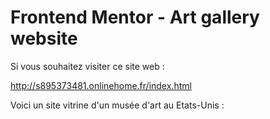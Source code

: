 # Frontend Mentor - Art gallery website

Si vous souhaitez visiter ce site web : 

http://s895373481.onlinehome.fr/index.html

Voici un site vitrine d'un musée d'art au Etats-Unis : 

